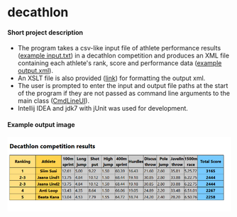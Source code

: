 # decathlon

#### Short project description
- The program takes a csv-like input file of athlete performance results ([example input.txt](Decathlon_example_input.txt)) in a decathlon competition and produces an XML file containing each athlete's rank, score and performance data ([example output.xml](Decathlon_example_output.xml)). 
- An XSLT file is also provided ([link](decathlon.xsl)) for formatting the output xml.
- The user is prompted to enter the input and output file paths at the start of the program if they are not passed as command line arguments to the main class ([CmdLineUI](src/main/java/Decathlon/UI/CmdLineUI.java)).
- Intellij IDEA and jdk7 with jUnit was used for development.

#### Example output image
![example image](output.PNG)
